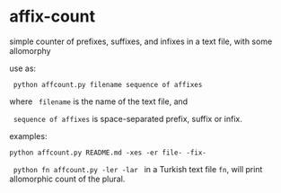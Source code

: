 # affix-count
simple counter of  prefixes, suffixes, and infixes in a text file, with some allomorphy

use as:

<code> python affcount.py filename sequence of affixes </code>

where <code> filename</code> is the name of the text file, and

<code> sequence of affixes</code> is space-separated prefix, suffix or infix.

examples:

<code>python affcount.py README.md -xes -er file- -fix- </code>

<code> python fn affcount.py -ler -lar </code>  in a Turkish text file <code>fn</code>, will print allomorphic count of the plural.
